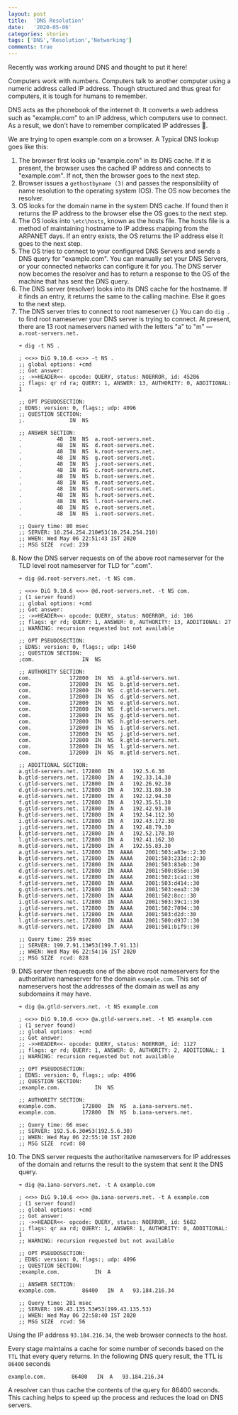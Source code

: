 ```yaml
---
layout: post
title:  'DNS Resolution'
date:   '2020-05-06'
categories: stories
tags: ['DNS','Resolution','Networking']
comments: true
---
```


Recently was working around DNS and thought to put it here!

Computers work with numbers. Computers talk to another computer using a numeric address called IP address. Though structured and thus great for computers, it is tough for humans to remember.

DNS acts as the phonebook of the internet 🌐. It converts a web address such as "example.com" to an IP address, which computers use to connect. As a result, we don't have to remember complicated IP addresses 🤩.

We are trying to open example.com on a browser. A Typical DNS lookup goes like this:

1. The browser first looks up "example.com" in its DNS cache. If it is present, the browser uses the cached IP address and connects to "example.com". If not, then the browser goes to the next step.
2. Browser issues a `gethostbyname (3)` and passes the responsibility of name resolution to the operating system (OS). The OS    now becomes the resolver.
3. OS looks for the domain name in the system DNS cache. If found then it
   returns the IP address to the browser else the OS goes to the next step.
4. The OS looks into `\etc\hosts`, known as the hosts file. The hosts file is a method of maintaining hostname to IP address mapping from the ARPANET days. If an entry exists, the OS returns the IP address else it goes to the next step.
5. The OS tries to connect to your configured DNS Servers and sends a DNS query for "example.com". You can manually set your      DNS Servers, or your connected networks can configure it for you. The DNS server now becomes the resolver and has to return a response to the OS of the machine that has sent the DNS query.
6. The DNS server (resolver) looks into its DNS cache for the hostname. If it finds an entry, it returns the same to the calling machine. Else it goes to the next step.
7. The DNS server tries to connect to root nameserver (.) You can do `dig .` to find root nameserver your DNS server is trying to connect. At present, there are 13 root nameservers named with the letters "a" to "m" &mdash; `a.root-servers.net.`
    ```
    ➜ dig -t NS .

    ; <<>> DiG 9.10.6 <<>> -t NS .
    ;; global options: +cmd
    ;; Got answer:
    ;; ->>HEADER<<- opcode: QUERY, status: NOERROR, id: 45206
    ;; flags: qr rd ra; QUERY: 1, ANSWER: 13, AUTHORITY: 0, ADDITIONAL: 1

    ;; OPT PSEUDOSECTION:
    ; EDNS: version: 0, flags:; udp: 4096
    ;; QUESTION SECTION:
    ;.              IN  NS

    ;; ANSWER SECTION:
    .           48  IN  NS  a.root-servers.net.
    .           48  IN  NS  d.root-servers.net.
    .           48  IN  NS  k.root-servers.net.
    .           48  IN  NS  g.root-servers.net.
    .           48  IN  NS  j.root-servers.net.
    .           48  IN  NS  c.root-servers.net.
    .           48  IN  NS  b.root-servers.net.
    .           48  IN  NS  m.root-servers.net.
    .           48  IN  NS  f.root-servers.net.
    .           48  IN  NS  h.root-servers.net.
    .           48  IN  NS  l.root-servers.net.
    .           48  IN  NS  e.root-servers.net.
    .           48  IN  NS  i.root-servers.net.

    ;; Query time: 80 msec
    ;; SERVER: 10.254.254.210#53(10.254.254.210)
    ;; WHEN: Wed May 06 22:51:43 IST 2020
    ;; MSG SIZE  rcvd: 239

    ```
8. Now the DNS server requests on of the above root nameserver for the TLD
   level root nameserver for TLD for ".com".
    ```
    ➜ dig @d.root-servers.net. -t NS com.

    ; <<>> DiG 9.10.6 <<>> @d.root-servers.net. -t NS com.
    ; (1 server found)
    ;; global options: +cmd
    ;; Got answer:
    ;; ->>HEADER<<- opcode: QUERY, status: NOERROR, id: 106
    ;; flags: qr rd; QUERY: 1, ANSWER: 0, AUTHORITY: 13, ADDITIONAL: 27
    ;; WARNING: recursion requested but not available

    ;; OPT PSEUDOSECTION:
    ; EDNS: version: 0, flags:; udp: 1450
    ;; QUESTION SECTION:
    ;com.               IN  NS

    ;; AUTHORITY SECTION:
    com.            172800  IN  NS  a.gtld-servers.net.
    com.            172800  IN  NS  b.gtld-servers.net.
    com.            172800  IN  NS  c.gtld-servers.net.
    com.            172800  IN  NS  d.gtld-servers.net.
    com.            172800  IN  NS  e.gtld-servers.net.
    com.            172800  IN  NS  f.gtld-servers.net.
    com.            172800  IN  NS  g.gtld-servers.net.
    com.            172800  IN  NS  h.gtld-servers.net.
    com.            172800  IN  NS  i.gtld-servers.net.
    com.            172800  IN  NS  j.gtld-servers.net.
    com.            172800  IN  NS  k.gtld-servers.net.
    com.            172800  IN  NS  l.gtld-servers.net.
    com.            172800  IN  NS  m.gtld-servers.net.

    ;; ADDITIONAL SECTION:
    a.gtld-servers.net. 172800  IN  A   192.5.6.30
    b.gtld-servers.net. 172800  IN  A   192.33.14.30
    c.gtld-servers.net. 172800  IN  A   192.26.92.30
    d.gtld-servers.net. 172800  IN  A   192.31.80.30
    e.gtld-servers.net. 172800  IN  A   192.12.94.30
    f.gtld-servers.net. 172800  IN  A   192.35.51.30
    g.gtld-servers.net. 172800  IN  A   192.42.93.30
    h.gtld-servers.net. 172800  IN  A   192.54.112.30
    i.gtld-servers.net. 172800  IN  A   192.43.172.30
    j.gtld-servers.net. 172800  IN  A   192.48.79.30
    k.gtld-servers.net. 172800  IN  A   192.52.178.30
    l.gtld-servers.net. 172800  IN  A   192.41.162.30
    m.gtld-servers.net. 172800  IN  A   192.55.83.30
    a.gtld-servers.net. 172800  IN  AAAA    2001:503:a83e::2:30
    b.gtld-servers.net. 172800  IN  AAAA    2001:503:231d::2:30
    c.gtld-servers.net. 172800  IN  AAAA    2001:503:83eb::30
    d.gtld-servers.net. 172800  IN  AAAA    2001:500:856e::30
    e.gtld-servers.net. 172800  IN  AAAA    2001:502:1ca1::30
    f.gtld-servers.net. 172800  IN  AAAA    2001:503:d414::30
    g.gtld-servers.net. 172800  IN  AAAA    2001:503:eea3::30
    h.gtld-servers.net. 172800  IN  AAAA    2001:502:8cc::30
    i.gtld-servers.net. 172800  IN  AAAA    2001:503:39c1::30
    j.gtld-servers.net. 172800  IN  AAAA    2001:502:7094::30
    k.gtld-servers.net. 172800  IN  AAAA    2001:503:d2d::30
    l.gtld-servers.net. 172800  IN  AAAA    2001:500:d937::30
    m.gtld-servers.net. 172800  IN  AAAA    2001:501:b1f9::30

    ;; Query time: 259 msec
    ;; SERVER: 199.7.91.13#53(199.7.91.13)
    ;; WHEN: Wed May 06 22:54:16 IST 2020
    ;; MSG SIZE  rcvd: 828

    ```
9. DNS server then requests one of the above root nameservers for the authoritative nameserver for the domain `example.com`. This set of nameservers host the addresses of the domain as well as any subdomains it may have.
    ```
    ➜ dig @a.gtld-servers.net. -t NS example.com

    ; <<>> DiG 9.10.6 <<>> @a.gtld-servers.net. -t NS example.com
    ; (1 server found)
    ;; global options: +cmd
    ;; Got answer:
    ;; ->>HEADER<<- opcode: QUERY, status: NOERROR, id: 1127
    ;; flags: qr rd; QUERY: 1, ANSWER: 0, AUTHORITY: 2, ADDITIONAL: 1
    ;; WARNING: recursion requested but not available

    ;; OPT PSEUDOSECTION:
    ; EDNS: version: 0, flags:; udp: 4096
    ;; QUESTION SECTION:
    ;example.com.           IN  NS

    ;; AUTHORITY SECTION:
    example.com.        172800  IN  NS  a.iana-servers.net.
    example.com.        172800  IN  NS  b.iana-servers.net.

    ;; Query time: 66 msec
    ;; SERVER: 192.5.6.30#53(192.5.6.30)
    ;; WHEN: Wed May 06 22:55:10 IST 2020
    ;; MSG SIZE  rcvd: 88
    ```
10. The DNS server requests the authoritative nameservers for IP addresses of the domain and returns the result to the system that sent it the DNS query.
    ```
    ➜ dig @a.iana-servers.net. -t A example.com

    ; <<>> DiG 9.10.6 <<>> @a.iana-servers.net. -t A example.com
    ; (1 server found)
    ;; global options: +cmd
    ;; Got answer:
    ;; ->>HEADER<<- opcode: QUERY, status: NOERROR, id: 5682
    ;; flags: qr aa rd; QUERY: 1, ANSWER: 1, AUTHORITY: 0, ADDITIONAL: 1
    ;; WARNING: recursion requested but not available

    ;; OPT PSEUDOSECTION:
    ; EDNS: version: 0, flags:; udp: 4096
    ;; QUESTION SECTION:
    ;example.com.           IN  A

    ;; ANSWER SECTION:
    example.com.        86400   IN  A   93.184.216.34

    ;; Query time: 281 msec
    ;; SERVER: 199.43.135.53#53(199.43.135.53)
    ;; WHEN: Wed May 06 22:58:40 IST 2020
    ;; MSG SIZE  rcvd: 56
    ```

Using the IP address `93.184.216.34`, the web browser connects to the host.

Every stage maintains a cache for some number of seconds based on the `TTL` that every query returns. In the following DNS query result, the TTL is `86400` seconds

```
example.com.        86400   IN  A   93.184.216.34
```

A resolver can thus cache the contents of the query for 86400 seconds. This caching helps to speed up the process and reduces the load on DNS servers.
